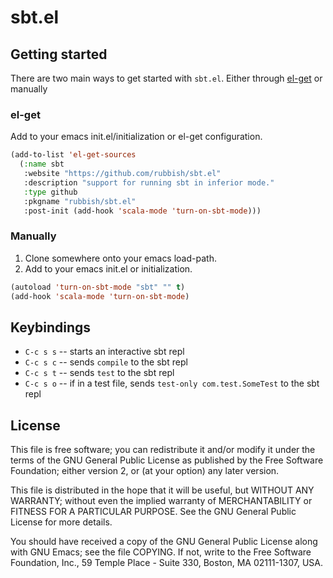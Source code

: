 # sbt.el #

## Getting started ##

There are two main ways to get started with `sbt.el`. Either through [el-get]() or manually

### el-get ###

Add to your emacs init.el/initialization or el-get configuration.

```lisp
(add-to-list 'el-get-sources
  (:name sbt
   :website "https://github.com/rubbish/sbt.el"
   :description "support for running sbt in inferior mode."
   :type github
   :pkgname "rubbish/sbt.el"
   :post-init (add-hook 'scala-mode 'turn-on-sbt-mode)))
```

### Manually ###

  1. Clone somewhere onto your emacs load-path.
  2. Add to your emacs init.el or initialization.
```lisp
(autoload 'turn-on-sbt-mode "sbt" "" t)
(add-hook 'scala-mode 'turn-on-sbt-mode)
```

## Keybindings ##

  * `C-c s s` -- starts an interactive sbt repl
  * `C-c s c` -- sends `compile` to the sbt repl
  * `C-c s t` -- sends `test` to the sbt repl
  * `C-c s o` -- if in a test file, sends `test-only com.test.SomeTest` to the sbt repl

## License ##

This file is free software; you can redistribute it and/or modify
it under the terms of the GNU General Public License as published by
the Free Software Foundation; either version 2, or (at your option)
any later version.

This file is distributed in the hope that it will be useful,
but WITHOUT ANY WARRANTY; without even the implied warranty of
MERCHANTABILITY or FITNESS FOR A PARTICULAR PURPOSE.  See the
GNU General Public License for more details.

You should have received a copy of the GNU General Public License
along with GNU Emacs; see the file COPYING.  If not, write to
the Free Software Foundation, Inc., 59 Temple Place - Suite 330,
Boston, MA 02111-1307, USA.
